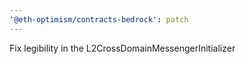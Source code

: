 ```yaml
---
'@eth-optimism/contracts-bedrock': patch
---
```


Fix legibility in the L2CrossDomainMessengerInitializer
